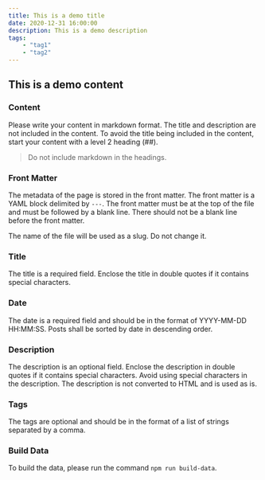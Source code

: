 ```yaml
---
title: This is a demo title
date: 2020-12-31 16:00:00
description: This is a demo description
tags: 
    - "tag1"
    - "tag2"
---
```


## This is a demo content

### Content

Please write your content in markdown format. The title and description are not included in the content. To avoid the title being included in the content, start your content with a level 2 heading (##).

> Do not include markdown in the headings.

### Front Matter
The metadata of the page is stored in the front matter. The front matter is a YAML block delimited by `---`. The front matter must be at the top of the file and must be followed by a blank line. There should not be a blank line before the front matter.

The name of the file will be used as a slug. Do not change it. 


### Title

The title is a required field. Enclose the title in double quotes if it contains special characters.

### Date

The date is a required field and should be in the format of YYYY-MM-DD HH:MM:SS. Posts shall be sorted by date in descending order. 

### Description

The description is an optional field. Enclose the description in double quotes if it contains special characters. Avoid using special characters in the description.
The description is not converted to HTML and is used as is.

### Tags

The tags are optional and should be in the format of a list of strings separated by a comma.


### Build Data

To build the data, please run the command `npm run build-data`.
